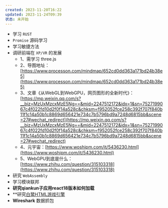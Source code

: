 ```yaml
---
created: 2023-11-20T16:22
updated: 2023-11-24T09:39
状态: 未开始
---
```

- 学习 `RUST`
- `Promise` 源码学习
- 学习敏捷方法
- 调研前端在 `XP/VR` 的发展
	- 1、需学习 three.js
	- 2、导图地址：[https://www.processon.com/mindmap/652cd0dd363a171bd24b38e5](https://www.processon.com/mindmap/652cd0dd363a171bd24b38e5) 
	- 3、文章《从WebGL到WebGPU，网页图形的全新时代》：[https://mp.weixin.qq.com/s?__biz=MzUxMzcxMzE5Ng==&mid=2247512172&idx=1&sn=7527199067c4f022fd10d2f0f14a528c&chksm=f952052fce258c392f707f840b11f1c14a50b1c8869d656421e734c7b5796bd9a7248d6815bb&scene=27#wechat_redirect](https://mp.weixin.qq.com/s?__biz=MzUxMzcxMzE5Ng==&mid=2247512172&idx=1&sn=7527199067c4f022fd10d2f0f14a528c&chksm=f952052fce258c392f707f840b11f1c14a50b1c8869d656421e734c7b5796bd9a7248d6815bb&scene=27#wechat_redirect)
	- 4、元宇宙：[https://www.woshipm.com/it/5436230.html](https://www.woshipm.com/it/5436230.html)
	- 5、WebGPU到底是什么：[https://www.zhihu.com/question/315103318](https://www.zhihu.com/question/315103318)
- 研究 `WebAssembly`
- 学习模块联邦
- **研究****qiankun****子应用****react18****版本如何加载**
- **研究[白鹭HTML游戏引擎](https://github.com/egret-labs/egret-core/tree/master)
- **Wireshark** 数据抓包